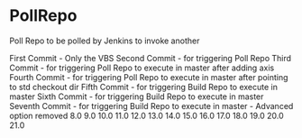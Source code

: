 # PollRepo
Poll Repo to be polled by Jenkins to invoke another

First Commit 		- Only the VBS
Second Commit 		- for triggering Poll Repo 
Third Commit		- for triggering Poll Repo to execute in master after adding axis
Fourth Commit		- for triggering Poll Repo to execute in master after pointing to std checkout dir
Fifth Commit		- for triggering Build Repo to execute in master
Sixth Commit		- for triggering Build Repo to execute in master
Seventh Commit		- for triggering Build Repo to execute in master - Advanced option removed
8.0
9.0
10.0
11.0
12.0
13.0
14.0
15.0
16.0
17.0
18.0
19.0
20.0
21.0
